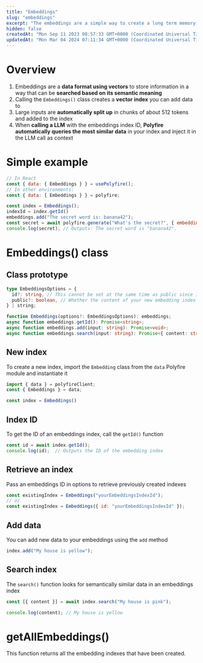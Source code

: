 ```yaml
---
title: "Embeddings"
slug: "embeddings"
excerpt: "The embeddings are a simple way to create a long term memory and simplify the use of extracted information."
hidden: false
createdAt: "Mon Sep 11 2023 08:57:33 GMT+0000 (Coordinated Universal Time)"
updatedAt: "Mon Mar 04 2024 07:11:34 GMT+0000 (Coordinated Universal Time)"
---
```

# Overview

1. Embeddings are a **data format using vectors** to store information in a way that can be **searched based on its semantic meaning**
2. Calling the `Embeddings()` class creates a **vector index** you can add data to 
3. Large inputs are **automatically split up** in chunks of about 512 tokens and added to the index
4. When **calling a LLM** with the embeddings index ID, **Polyfire automatically queries the most similar data** in your index and inject it in the LLM call as context

# Simple example

```javascript
// In React
const { data: { Embeddings } } = usePolyfire();
// In other environments:
const { data: { Embeddings } } = polyfire;

const index = Embeddings();
indexId = index.getId()
embeddings.add("The secret word is: banana42");
const secret = await polyfire.generate("What's the secret?", { embeddingsId: indexId });
console.log(secret); // Outputs: The secret word is "banana42".
```

# Embeddings() class

## Class prototype

```typescript
type EmbeddingsOptions = {
  id?: string, // This cannot be set at the same time as public since it gets an existing embedding index instead of creating a new one.
  public?: boolean, // Whether the content of your new embedding index should be accessible accross your project or restricted to a single user. Default is false.
} | string;

function Embeddings(options?: EmbeddingsOptions): embeddings;
async function embeddings.getId(): Promise<string>;
async function embeddings.add(input: string): Promise<void>;
async function embeddings.search(input: string): Promise<{ content: string, similarity: number }[]>
```

## New index

To create a new index, import the `Embedding` class from the `data` Polyfire module and instantiate it

```typescript
import { data } = polyfireClient;
const { Embeddings } = data;

const index = Embeddings()
```

## Index ID

To get the ID of an embeddings index, call the `getId()` function

```javascript
const id = await index.getId();
console.log(id);  // Outputs the ID of the embedding index
```

## Retrieve an index

Pass an embeddings ID in options to retrieve previously created indexes

```javascript
const existingIndex = Embeddings("yourEmbeddingsIndexId");
// or
const existingIndex = Embeddings({ id: "yourEmbeddingsIndexId" });
```

## Add data

You can add new data to your embeddings using the `add` method

```javascript
index.add("My house is yellow");
```

## Search index

The `search()` function looks for semantically similar data in an embeddings index

```javascript
const [{ content }] = await index.search("My house is pink");

console.log(content); // My house is yellow
```

# getAllEmbeddings()

This function returns all the embedding indexes that have been created.
